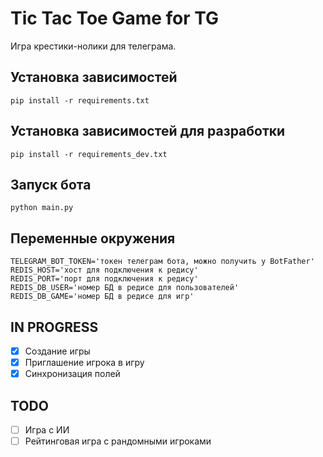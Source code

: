 # Tic Tac Toe Game for TG

Игра крестики-нолики для телеграма.

## Установка зависимостей

```console
pip install -r requirements.txt
```

## Установка зависимостей для разработки

```console
pip install -r requirements_dev.txt
```

## Запуск бота

```console
python main.py
```

## Переменные окружения

```text
TELEGRAM_BOT_TOKEN='токен телеграм бота, можно получить у BotFather'
REDIS_HOST='хост для подключения к редису'
REDIS_PORT='порт для подключения к редису'
REDIS_DB_USER='номер БД в редисе для пользователей'
REDIS_DB_GAME='номер БД в редисе для игр'
```

## IN PROGRESS

- [X] Создание игры
- [X] Приглашение игрока в игру
- [X] Синхронизация полей

## TODO

- [ ] Игра с ИИ
- [ ] Рейтинговая игра с рандомными игроками

